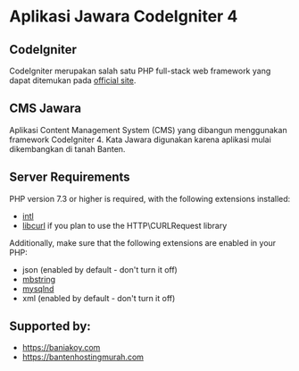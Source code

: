 # Aplikasi Jawara CodeIgniter 4

## CodeIgniter

CodeIgniter merupakan salah satu PHP full-stack web framework yang dapat ditemukan pada [official site](http://codeigniter.com).

## CMS Jawara

Aplikasi Content Management System (CMS) yang dibangun menggunakan framework CodeIgniter 4. Kata Jawara digunakan karena aplikasi mulai dikembangkan di tanah Banten.

## Server Requirements

PHP version 7.3 or higher is required, with the following extensions installed:

- [intl](http://php.net/manual/en/intl.requirements.php)
- [libcurl](http://php.net/manual/en/curl.requirements.php) if you plan to use the HTTP\CURLRequest library

Additionally, make sure that the following extensions are enabled in your PHP:

- json (enabled by default - don't turn it off)
- [mbstring](http://php.net/manual/en/mbstring.installation.php)
- [mysqlnd](http://php.net/manual/en/mysqlnd.install.php)
- xml (enabled by default - don't turn it off)

## Supported by:

- https://baniakoy.com
- https://bantenhostingmurah.com
